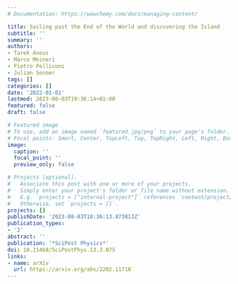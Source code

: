```yaml
---
# Documentation: https://wowchemy.com/docs/managing-content/

title: Sailing past the End of the World and discovering the Island
subtitle: ''
summary: ''
authors:
- Tarek Anous
- Marco Meineri
- Pietro Pelliconi
- Julian Sonner
tags: []
categories: []
date: '2022-01-01'
lastmod: 2023-08-03T19:36:14+01:00
featured: false
draft: false

# Featured image
# To use, add an image named `featured.jpg/png` to your page's folder.
# Focal points: Smart, Center, TopLeft, Top, TopRight, Left, Right, BottomLeft, Bottom, BottomRight.
image:
  caption: ''
  focal_point: ''
  preview_only: false

# Projects (optional).
#   Associate this post with one or more of your projects.
#   Simply enter your project's folder or file name without extension.
#   E.g. `projects = ["internal-project"]` references `content/project/deep-learning/index.md`.
#   Otherwise, set `projects = []`.
projects: []
publishDate: '2023-08-03T18:36:13.873813Z'
publication_types:
- '2'
abstract: ''
publication: '*SciPost Physics*'
doi: 10.21468/SciPostPhys.13.3.075
links:
- name: arXiv
  url: https://arxiv.org/abs/2202.11718
---
```

